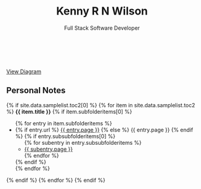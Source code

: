 ---
---

<h1 style="text-align:center">Kenny R N Wilson</h1>


<p style="text-align:center">Full Stack Software Developer</p>



<script type="text/javascript"
    src="https://cdn.mathjax.org/mathjax/latest/MathJax.js?config=TeX-AMS-MML_HTMLorMML">
</script>

<!-- <p ç>
$$\frac{\partial V}{\partial t} + \frac{1}{2}\sigma^2S^2 \frac{\partial^2 V}{\partial t^2} + rS\frac{\partial V}{\partial S} -rV=0$$ 
 </p> -->

<div style="padding:35px">
    <object data="/Diagram.svg" width="300" type="image/svg+xml"> </object>
</div>


[View Diagram](/Diagram.svg)


<h2>Personal Notes</h2>

<div>
{% if site.data.samplelist.toc2[0] %}
  {% for item in site.data.samplelist.toc2 %}
    <b>{{ item.title }}</b>
      {% if item.subfolderitems[0] %}
        <ul>
          {% for entry in item.subfolderitems %}
              <li>
               {% if entry.url %}
               <a href="{{ entry.url }}">{{ entry.page }}</a>
               {% else %}
               {{ entry.page }}
               {% endif %}
                {% if entry.subsubfolderitems[0] %}
                  <ul>
                  {% for subentry in entry.subsubfolderitems %}
                      <li><a href="{{ subentry.url }}">{{ subentry.page }}</a></li>
                  {% endfor %}
                  </ul>
                {% endif %}
              </li>
          {% endfor %}
        </ul>
      {% endif %}
    {% endfor %}
{% endif %}
</div>

<!-- <h2>Online Articles</h2>
<ul>
  {% for post in site.posts %}
    <li>
      <h3><a href="{{ post.url }}">{{ post.title }}</a></h3>
      {{ post.excerpt }}
    </li>
    <br>
  {% endfor %}
</ul> -->